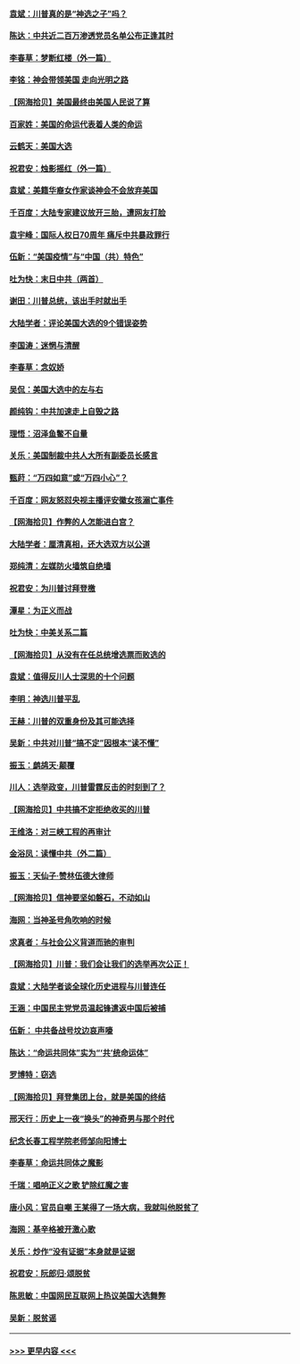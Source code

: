 #### [袁斌：川普真的是“神选之子”吗？](../pages/nsc993/n12621749.md?t=12151651) 
#### [陈达：中共近二百万渗透党员名单公布正逢其时](../pages/nsc993/n12620870.md?t=12151651) 
#### [李春草：梦断红楼（外一篇）](../pages/nsc993/n12619122.md?t=12151651) 
#### [李铭：神会带领美国 走向光明之路](../pages/nsc993/n12618584.md?t=12151651) 
#### [【网海拾贝】美国最终由美国人民说了算](../pages/nsc993/n12617255.md?t=12151651) 
#### [百家姓：美国的命运代表着人类的命运](../pages/nsc993/n12615838.md?t=12151651) 
#### [云鹤天：美国大选](../pages/nsc993/n12615994.md?t=12151651) 
#### [祝君安：烛影摇红（外一篇）](../pages/nsc993/n12615975.md?t=12151651) 
#### [袁斌：美籍华裔女作家谈神会不会放弃美国](../pages/nsc993/n12615263.md?t=12151651) 
#### [千百度：大陆专家建议放开三胎，遭网友打脸](../pages/nsc993/n12614456.md?t=12151651) 
#### [袁宇峰：国际人权日70周年 痛斥中共暴政罪行](../pages/nsc993/n12611965.md?t=12151651) 
#### [伍新：“美国疫情”与“中国（共）特色”](../pages/nsc993/n12611463.md?t=12151651) 
#### [吐为快：末日中共（两首）](../pages/nsc993/n12611461.md?t=12151651) 
#### [谢田：川普总统，该出手时就出手](../pages/nsc993/n12610905.md?t=12151651) 
#### [大陆学者：评论美国大选的9个错误姿势](../pages/nsc993/n12609586.md?t=12151651) 
#### [李国涛：迷惘与清醒](../pages/nsc993/n12607532.md?t=12151651) 
#### [李春草：念奴娇](../pages/nsc993/n12607083.md?t=12151651) 
#### [吴侃：美国大选中的左与右](../pages/nsc993/n12607054.md?t=12151651) 
#### [颜纯钩：中共加速走上自毁之路](../pages/nsc993/n12606473.md?t=12151651) 
#### [理悟：沼泽鱼鳖不自量](../pages/nsc993/n12606454.md?t=12151651) 
#### [关乐：美国制裁中共人大所有副委员长感言](../pages/nsc993/n12606442.md?t=12151651) 
#### [甄莳：“万四如意”或“万四小心”？](../pages/nsc993/n12606091.md?t=12151651) 
#### [千百度：网友怒怼央视主播评安徽女孩溺亡事件](../pages/nsc993/n12605370.md?t=12151651) 
#### [【网海拾贝】作弊的人怎能进白宫？](../pages/nsc993/n12603546.md?t=12151651) 
#### [大陆学者：厘清真相，还大选双方以公道](../pages/nsc993/n12603475.md?t=12151651) 
#### [郑纯清：左媒防火墙筑自绝墙](../pages/nsc993/n12602226.md?t=12151651) 
#### [祝君安：为川普讨拜登檄](../pages/nsc993/n12602199.md?t=12151651) 
#### [潭星：为正义而战](../pages/nsc993/n12600926.md?t=12151651) 
#### [吐为快：中美关系二篇](../pages/nsc993/n12600908.md?t=12151651) 
#### [【网海拾贝】从没有在任总统增选票而败选的](../pages/nsc993/n12600435.md?t=12151651) 
#### [袁斌：值得反川人士深思的十个问题](../pages/nsc993/n12600332.md?t=12151651) 
#### [李明：神选川普平乱](../pages/nsc993/n12599751.md?t=12151651) 
#### [王赫：川普的双重身份及其可能选择](../pages/nsc993/n12599723.md?t=12151651) 
#### [吴新：中共对川普“搞不定”因根本“读不懂”](../pages/nsc993/n12599502.md?t=12151651) 
#### [振玉：鹧鸪天‧颠覆](../pages/nsc993/n12599494.md?t=12151651) 
#### [川人：选举政变，川普雷霆反击的时刻到了？](../pages/nsc993/n12599291.md?t=12151651) 
#### [【网海拾贝】中共搞不定拒绝收买的川普](../pages/nsc993/n12598955.md?t=12151651) 
#### [王维洛：对三峡工程的再审计](../pages/nsc993/n12598436.md?t=12151651) 
#### [金浴凤：读懂中共（外二篇）](../pages/nsc993/n12597943.md?t=12151651) 
#### [振玉：天仙子‧赞林伍德大律师](../pages/nsc993/n12597929.md?t=12151651) 
#### [【网海拾贝】信神要坚如磐石，不动如山](../pages/nsc993/n12597901.md?t=12151651) 
#### [海网：当神圣号角吹响的时候](../pages/nsc993/n12595891.md?t=12151651) 
#### [求真者：与社会公义背道而驰的审判](../pages/nsc993/n12595868.md?t=12151651) 
#### [【网海拾贝】川普：我们会让我们的选举再次公正！](../pages/nsc993/n12594930.md?t=12151651) 
#### [袁斌：大陆学者谈全球化历史进程与川普连任](../pages/nsc993/n12594690.md?t=12151651) 
#### [王涵：中国民主党党员温起锋遣返中国后被捕](../pages/nsc993/n12594540.md?t=12151651) 
#### [伍新： 中共备战号坟边哀声嚎](../pages/nsc993/n12593086.md?t=12151651) 
#### [陈达：“命运共同体”实为“‘共’统命运体”](../pages/nsc993/n12590865.md?t=12151651) 
#### [罗博特：窃选](../pages/nsc993/n12590619.md?t=12151651) 
#### [【网海拾贝】拜登集团上台，就是美国的终结](../pages/nsc993/n12589725.md?t=12151651) 
#### [邢天行：历史上一夜“换头”的神奇男与那个时代](../pages/nsc993/n12589424.md?t=12151651) 
#### [纪念长春工程学院老师邹向阳博士](../pages/nsc993/n12585390.md?t=12151651) 
#### [李春草：命运共同体之魔影](../pages/nsc993/n12585026.md?t=12151651) 
#### [千瑞：唱响正义之歌 铲除红魔之害](../pages/nsc993/n12585002.md?t=12151651) 
#### [唐小风：官员自嘲 王某得了一场大病，我就叫他脱贫了](../pages/nsc993/n12584981.md?t=12151651) 
#### [海网：基辛格被开激心歌](../pages/nsc993/n12584946.md?t=12151651) 
#### [关乐：炒作“没有证据”本身就是证据](../pages/nsc993/n12583146.md?t=12151651) 
#### [祝君安：阮郎归‧颂脱贫](../pages/nsc993/n12583119.md?t=12151651) 
#### [陈思敏：中国网民互联网上热议美国大选舞弊](../pages/nsc993/n12582845.md?t=12151651) 
#### [吴新：脱贫谣](../pages/nsc993/n12580839.md?t=12151651) 

----
#### [ >>> 更早内容 <<< ](../indexes/nsc993-earlier.md)
